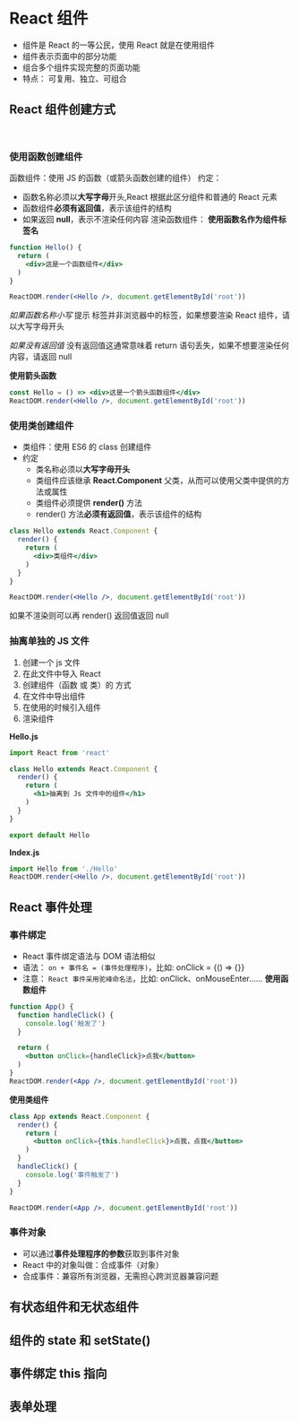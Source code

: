 # React 组件
- 组件是 React 的一等公民，使用 React 就是在使用组件
- 组件表示页面中的部分功能
- 组合多个组件实现完整的页面功能
- 特点： 可复用、独立、可组合

## React 组件创建方式
<br />

### 使用函数创建组件
函数组件：使用 JS 的函数（或箭头函数创建的组件）
约定： 
  - 函数名称必须以**大写字母**开头,React 根据此区分组件和普通的 React 元素
  - 函数组件**必须有返回值**，表示该组件的结构
  - 如果返回 **null**，表示不渲染任何内容
渲染函数组件： **使用函数名作为组件标签名**

```jsx
function Hello() {
  return (
    <div>这是一个函数组件</div>
  )
}

ReactDOM.render(<Hello />, document.getElementById('root'))
```
*如果函数名称小写*
提示 标签并非浏览器中的标签，如果想要渲染 React 组件，请以大写字母开头

*如果没有返回值*
没有返回值这通常意味着 return 语句丢失，如果不想要渲染任何内容，请返回 null

**使用箭头函数**
```jsx
const Hello = () => <div>这是一个箭头函数组件</div>
ReactDOM.render(<Hello />, document.getElementById('root'))
```

### 使用类创建组件
- 类组件：使用 ES6 的 class 创建组件
- 约定
  - 类名称必须以**大写字母开头**
  - 类组件应该继承 **React.Component** 父类，从而可以使用父类中提供的方法或属性
  - 类组件必须提供 **render()** 方法
  - render() 方法**必须有返回值**，表示该组件的结构

```jsx
class Hello extends React.Component {
  render() {
    return (
      <div>类组件</div>
    )
  }
}

ReactDOM.render(<Hello />, document.getElementById('root'))
```
如果不渲染则可以再 render() 返回值返回 null

### 抽离单独的 JS 文件
1. 创建一个 js 文件
2. 在此文件中导入 React
3. 创建组件（函数 或 类）的 方式
4. 在文件中导出组件
5. 在使用的时候引入组件
6. 渲染组件

**Hello.js**
```jsx
import React from 'react'

class Hello extends React.Component {
  render() {
    return (
      <h1>抽离到 Js 文件中的组件</h1>
    )
  }
}

export default Hello
```
**Index.js**
```jsx
import Hello from './Hello'
ReactDOM.render(<Hello />, document.getElementById('root'))
```

## React 事件处理

### 事件绑定
- React 事件绑定语法与 DOM 语法相似
- 语法： `on + 事件名 = (事件处理程序)`，比如: onClick = {() => {}}
- 注意： `React 事件采用驼峰命名法`，比如: onClick、onMouseEnter……
**使用函数组件**
```jsx
function App() {
  function handleClick() {
    console.log('触发了')
  }

  return (
    <button onClick={handleClick}>点我</button>
  )
}
ReactDOM.render(<App />, document.getElementById('root'))
```


**使用类组件**
```jsx
class App extends React.Component {
  render() {
    return (
      <button onClick={this.handleClick}>点我，点我</button>
    )
  }
  handleClick() {
    console.log('事件触发了')
  }
}

ReactDOM.render(<App />, document.getElementById('root'))
```

### 事件对象
- 可以通过**事件处理程序的参数**获取到事件对象
- React 中的对象叫做：合成事件（对象）
- 合成事件：兼容所有浏览器，无需担心跨浏览器兼容问题




## 有状态组件和无状态组件
## 组件的 state 和 setState()
## 事件绑定 this 指向
## 表单处理